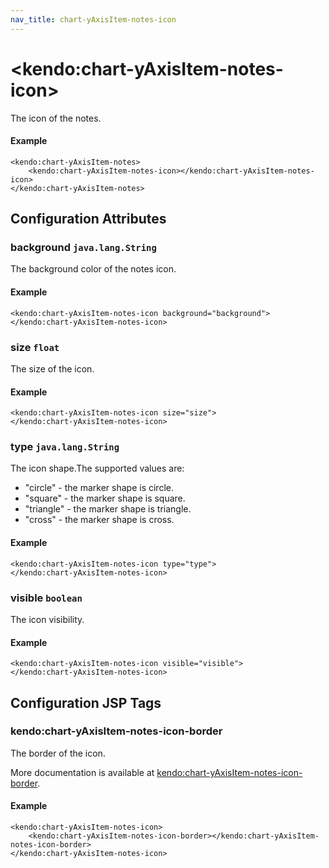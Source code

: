 ```yaml
---
nav_title: chart-yAxisItem-notes-icon
---
```


# \<kendo:chart-yAxisItem-notes-icon\>

The icon of the notes.

#### Example
    <kendo:chart-yAxisItem-notes>
        <kendo:chart-yAxisItem-notes-icon></kendo:chart-yAxisItem-notes-icon>
    </kendo:chart-yAxisItem-notes>

## Configuration Attributes

### background `java.lang.String`

The background color of the notes icon.

#### Example
    <kendo:chart-yAxisItem-notes-icon background="background">
    </kendo:chart-yAxisItem-notes-icon>

### size `float`

The size of the icon.

#### Example
    <kendo:chart-yAxisItem-notes-icon size="size">
    </kendo:chart-yAxisItem-notes-icon>

### type `java.lang.String`

The icon shape.The supported values are:
* "circle" - the marker shape is circle.
* "square" - the marker shape is square.
* "triangle" - the marker shape is triangle.
* "cross" - the marker shape is cross.

#### Example
    <kendo:chart-yAxisItem-notes-icon type="type">
    </kendo:chart-yAxisItem-notes-icon>

### visible `boolean`

The icon visibility.

#### Example
    <kendo:chart-yAxisItem-notes-icon visible="visible">
    </kendo:chart-yAxisItem-notes-icon>


##  Configuration JSP Tags

### kendo:chart-yAxisItem-notes-icon-border

The border of the icon.

More documentation is available at [kendo:chart-yAxisItem-notes-icon-border](/api/wrappers/jsp/chart/yaxisitem-notes-icon-border).

#### Example

    <kendo:chart-yAxisItem-notes-icon>
        <kendo:chart-yAxisItem-notes-icon-border></kendo:chart-yAxisItem-notes-icon-border>
    </kendo:chart-yAxisItem-notes-icon>

